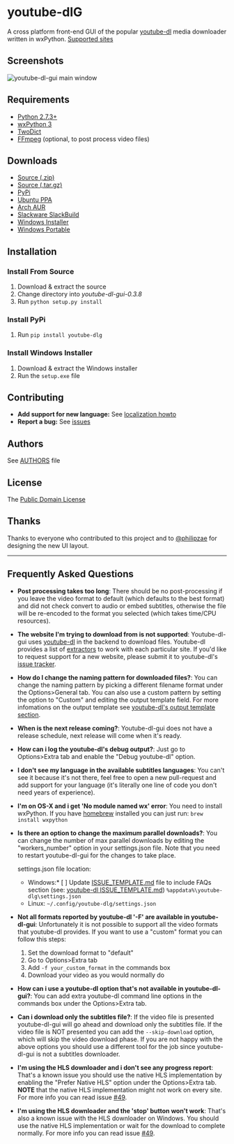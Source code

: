 # youtube-dlG
A cross platform front-end GUI of the popular [youtube-dl](https://rg3.github.io/youtube-dl/) media downloader written in wxPython. [Supported sites](https://rg3.github.io/youtube-dl/supportedsites.html)

## Screenshots
![youtube-dl-gui main window](https://i.imgur.com/tMTtgPt.png)

## Requirements
* [Python 2.7.3+](https://www.python.org/downloads)
* [wxPython 3](https://wxpython.org/download.php)
* [TwoDict](https://pypi.python.org/pypi/twodict)
* [FFmpeg](https://ffmpeg.org/download.html) (optional, to post process video files)

## Downloads
* [Source (.zip)](https://github.com/MrS0m30n3/youtube-dl-gui/archive/0.3.8.zip)
* [Source (.tar.gz)](https://github.com/MrS0m30n3/youtube-dl-gui/archive/0.3.8.tar.gz)
* [PyPi](https://pypi.python.org/pypi/youtube-dlg/0.3.8)
* [Ubuntu PPA](http://ppa.launchpad.net/nilarimogard/webupd8/ubuntu/pool/main/y/youtube-dlg/)
* [Arch AUR](https://aur.archlinux.org/packages/youtube-dl-gui-git/)
* [Slackware SlackBuild](https://slackbuilds.org/repository/14.2/network/youtube-dl-gui/)
* [Windows Installer](https://github.com/MrS0m30n3/youtube-dl-gui/releases/download/0.3.8/youtube-dl-gui-0.3.8-win-setup.zip)
* [Windows Portable](https://github.com/MrS0m30n3/youtube-dl-gui/releases/download/0.3.8/youtube-dl-gui-0.3.8-win-portable.zip)

## Installation

### Install From Source
1. Download & extract the source
2. Change directory into *youtube-dl-gui-0.3.8*
3. Run `python setup.py install`

### Install PyPi
1. Run `pip install youtube-dlg`

### Install Windows Installer
1. Download & extract the Windows installer
2. Run the `setup.exe` file

## Contributing
* **Add support for new language:** See [localization howto](docs/localization_howto.md)
* **Report a bug:** See [issues](https://github.com/MrS0m30n3/youtube-dl-gui/issues)

## Authors
See [AUTHORS](AUTHORS) file
      
## License
The [Public Domain License](LICENSE)

## Thanks
Thanks to everyone who contributed to this project and to [@philipzae](https://github.com/philipzae) for designing the new UI layout.

---

## Frequently Asked Questions

 * **Post processing takes too long**: There should be no post-processing if you leave the video format to default (which defaults to the best format) and did not check convert to audio or embed subtitles, otherwise the file will be re-encoded to the format you selected (which takes time/CPU resources).
 
 * **The website I'm trying to download from is not supported**: Youtube-dl-gui uses [youtube-dl](https://github.com/rg3/youtube-dl) in the backend to download files. Youtube-dl provides a list of [extractors](https://github.com/rg3/youtube-dl/tree/master/youtube_dl/extractor) to work with each particular site. If you'd like to request support for a new website, please submit it to youtube-dl's [issue tracker](https://github.com/rg3/youtube-dl/issues).
 
 * **How do I change the naming pattern for downloaded files?**: You can change the naming pattern by picking a different filename format under the Options>General tab. You can also use a custom pattern by setting the option to "Custom" and editing the output template field. For more infomations on the output template see [youtube-dl's output template section](https://github.com/rg3/youtube-dl/blob/master/README.md#output-template).
 
 * **When is the next release coming?**: Youtube-dl-gui does not have a release schedule, next release will come when it's ready.
 
 * **How can i log the youtube-dl's debug output?**: Just go to Options>Extra tab and enable the "Debug youtube-dl" option.
 
 * **I don't see my language in the available subtitles languages**: You can't see it because it's not there, feel free to open a new pull-request and add support for your language (it's literally one line of code you don't need years of experience).
 
 * **I'm on OS-X and i get 'No module named wx' error**: You need to install wxPython. If you have [homebrew](https://brew.sh/) installed you can just run: `brew install wxpython`
 
 * **Is there an option to change the maximum parallel downloads?**: You can change the number of max parallel downloads by editing the "workers_number" option in your settings.json file. Note that you need to restart youtube-dl-gui for the changes to take place.
 
      settings.json file location:
      * Windows:* [ ] Update [ISSUE_TEMPLATE.md](https://github.com/MrS0m30n3/youtube-dl-gui/blob/master/.github/ISSUE_TEMPLATE.md) file to include FAQs section (see: [youtube-dl ISSUE_TEMPLATE.md](https://github.com/rg3/youtube-dl/blob/master/.github/ISSUE_TEMPLATE.md)) `%appdata%\youtube-dlg\settings.json`
      * Linux: `~/.config/youtube-dlg/settings.json`
 
 * **Not all formats reported by youtube-dl '-F' are available in youtube-dl-gui**: Unfortunately it is not possible to support all the video formats that youtube-dl provides. If you want to use a "custom" format you can follow this steps:
 
   1. Set the download format to "default"
   2. Go to Options>Extra tab
   3. Add `-f your_custom_format` in the commands box
   4. Download your video as you would normally do
   
 * **How can i use a youtube-dl option that's not available in youtube-dl-gui?**: You can add extra youtube-dl command line options in the commands box under the Options>Extra tab.
 
 * **Can i download only the subtitles file?**: If the video file is presented youtube-dl-gui will go ahead and download only the subtitles file. If the video file is NOT presented you can add the `--skip-download` option, which will skip the video download phase. If you are not happy with the above options you should use a different tool for the job since youtube-dl-gui is not a subtitles downloader.
 
 * **I'm using the HLS downloader and i don't see any progress report**: That's a known issue you should use the native HLS implementation by enabling the "Prefer Native HLS" option under the Options>Extra tab. **NOTE** that the native HLS implementation might not work on every site. For more info you can read issue [#49](https://github.com/MrS0m30n3/youtube-dl-gui/issues/49).
 
 * **I'm using the HLS downloader and the 'stop' button won't work**: That's also a known issue with the HLS downloader on Windows. You should use the native HLS implementation or wait for the download to complete normally. For more info you can read issue [#49](https://github.com/MrS0m30n3/youtube-dl-gui/issues/49).
